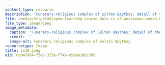 ```yaml
---
content_type: resource
description: 'Funerary-religious complex of Sultan Qaytbay: detail of the dome.'
file: /media/https%3A/open-learning-course-data-rc.s3.amazonaws.com/4-615-the-architecture-of-cairo-spring-2002/06047984f3e7335ef749e5dea10bc8b5_1130.jpeg
file_type: image/jpeg
image_metadata:
  caption: 'Funerary-religious complex of Sultan Qaytbay: detail of the dome.'
  credit: ''
  image-alt: Funerary-religious complex of Sultan Qaytbay
resourcetype: Image
title: 1130.jpeg
uid: 06047984-f3e7-335e-f749-e5dea10bc8b5
---
```

